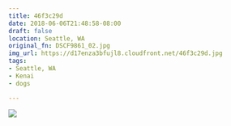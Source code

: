 ```yaml
---
title: 46f3c29d
date: 2018-06-06T21:48:58-08:00
draft: false
location: Seattle, WA
original_fn: DSCF9861_02.jpg
img_url: https://d17enza3bfujl8.cloudfront.net/46f3c29d.jpg
tags:
- Seattle, WA
- Kenai
- dogs

---
```


![](https://d17enza3bfujl8.cloudfront.net/46f3c29d.jpg)
